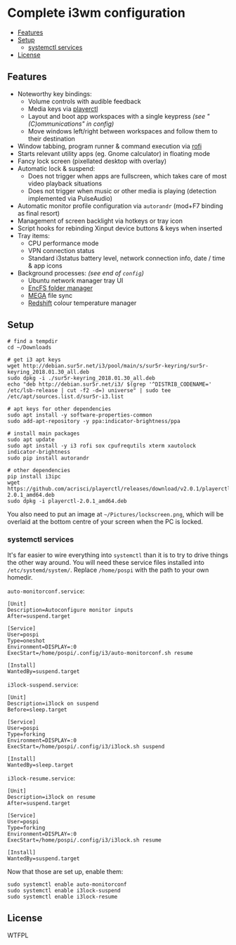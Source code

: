 # Complete i3wm configuration

<!-- MarkdownTOC -->

- [Features](#features)
- [Setup](#setup)
    - [systemctl services](#systemctl-services)
- [License](#license)

<!-- /MarkdownTOC -->

## Features

- Noteworthy key bindings:
    - Volume controls with audible feedback
    - Media keys via [playerctl](https://github.com/acrisci/playerctl)
    - Layout and boot app workspaces with a single keypress *(see "(C)ommunications" in config)*
    - Move windows left/right between workspaces and follow them to their destination
- Window tabbing, program runner & command execution via [rofi](https://github.com/DaveDavenport/rofi)
- Starts relevant utility apps (eg. Gnome calculator) in floating mode
- Fancy lock screen (pixellated desktop with overlay)
- Automatic lock & suspend:
    - Does not trigger when apps are fullscreen, which takes care of most video playback situations
    - Does not trigger when music or other media is playing (detection implemented via PulseAudio)
- Automatic monitor profile configuration via `autorandr` (mod+F7 binding as final resort)
- Management of screen backlight via hotkeys or tray icon
- Script hooks for rebinding Xinput device buttons & keys when inserted
- Tray items:
    - CPU performance mode
    - VPN connection status
    - Standard i3status battery level, network connection info, date / time & app icons
- Background processes: *(see end of `config`)*
    - Ubuntu network manager tray UI
    - [EncFS folder manager](https://moritzmolch.com/apps/mencfsm/index.html)
    - [MEGA](https://mega.nz) file sync
    - [Redshift](http://jonls.dk/redshift/) colour temperature manager

## Setup
    
    # find a tempdir
    cd ~/Downloads
    
    # get i3 apt keys
    wget http://debian.sur5r.net/i3/pool/main/s/sur5r-keyring/sur5r-keyring_2018.01.30_all.deb
    sudo dpkg -i ./sur5r-keyring_2018.01.30_all.deb
    echo "deb http://debian.sur5r.net/i3/ $(grep '^DISTRIB_CODENAME=' /etc/lsb-release | cut -f2 -d=) universe" | sudo tee /etc/apt/sources.list.d/sur5r-i3.list

    # apt keys for other dependencies
    sudo apt install -y software-properties-common
    sudo add-apt-repository -y ppa:indicator-brightness/ppa

    # install main packages
    sudo apt update
    sudo apt install -y i3 rofi sox cpufrequtils xterm xautolock indicator-brightness
    sudo pip install autorandr

    # other dependencies
    pip install i3ipc
    wget https://github.com/acrisci/playerctl/releases/download/v2.0.1/playerctl-2.0.1_amd64.deb
    sudo dpkg -i playerctl-2.0.1_amd64.deb

You also need to put an image at `~/Pictures/lockscreen.png`, which will be overlaid at the bottom centre of your screen when the PC is locked.

### systemctl services

It's far easier to wire everything into `systemctl` than it is to try to drive things the other way around. You will need these service files installed into `/etc/systemd/system/`. Replace `/home/pospi` with the path to your own homedir.

`auto-monitorconf.service`:

    [Unit]
    Description=Autoconfigure monitor inputs
    After=suspend.target

    [Service]
    User=pospi
    Type=oneshot
    Environment=DISPLAY=:0
    ExecStart=/home/pospi/.config/i3/auto-monitorconf.sh resume

    [Install]
    WantedBy=suspend.target

`i3lock-suspend.service`:

    [Unit]
    Description=i3lock on suspend
    Before=sleep.target

    [Service]
    User=pospi
    Type=forking
    Environment=DISPLAY=:0
    ExecStart=/home/pospi/.config/i3/i3lock.sh suspend

    [Install]
    WantedBy=sleep.target


`i3lock-resume.service`:

    [Unit]
    Description=i3lock on resume
    After=suspend.target

    [Service]
    User=pospi
    Type=forking
    Environment=DISPLAY=:0
    ExecStart=/home/pospi/.config/i3/i3lock.sh resume

    [Install]
    WantedBy=suspend.target

Now that those are set up, enable them:

    sudo systemctl enable auto-monitorconf
    sudo systemctl enable i3lock-suspend
    sudo systemctl enable i3lock-resume

## License

WTFPL
